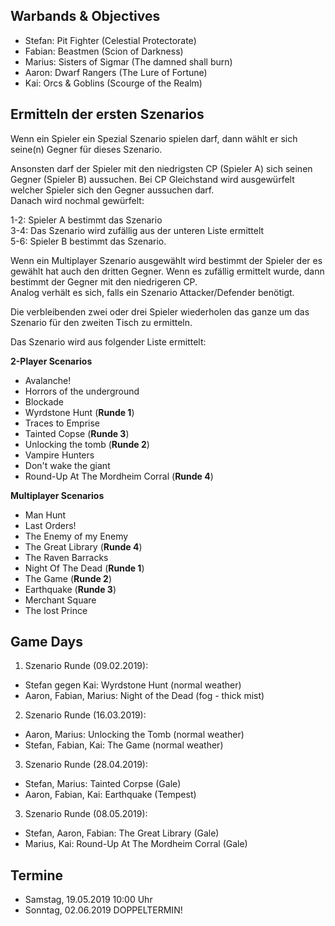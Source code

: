 ## Warbands & Objectives   
 - Stefan: Pit Fighter (Celestial Protectorate)
 - Fabian: Beastmen (Scion of Darkness)
 - Marius: Sisters of Sigmar (The damned shall burn)
 - Aaron: Dwarf Rangers (The Lure of Fortune) 
 - Kai: Orcs & Goblins (Scourge of the Realm) 
 
## Ermitteln der ersten Szenarios  
Wenn ein Spieler ein Spezial Szenario spielen darf, dann wählt er sich seine(n) Gegner für dieses Szenario.  

Ansonsten darf der Spieler mit den niedrigsten CP (Spieler A) sich seinen Gegner (Spieler B) aussuchen. Bei CP Gleichstand wird ausgewürfelt welcher Spieler sich den Gegner aussuchen darf.  
Danach wird nochmal gewürfelt:  

1-2: Spieler A bestimmt das Szenario  
3-4: Das Szenario wird zufällig aus der unteren Liste ermittelt  
5-6: Spieler B bestimmt das Szenario.  

Wenn ein Multiplayer Szenario ausgewählt wird bestimmt der Spieler der es gewählt hat auch den dritten Gegner. Wenn es zufällig ermittelt wurde, dann bestimmt der Gegner mit den niedrigeren CP.  
Analog verhält es sich, falls ein Szenario Attacker/Defender benötigt.  
  
Die verbleibenden zwei oder drei Spieler wiederholen das ganze um das Szenario für den zweiten Tisch zu ermitteln.

Das Szenario wird aus folgender Liste ermittelt:  

**2-Player Scenarios**  
  - Avalanche!  
  - Horrors of the underground  
  - Blockade  
  - Wyrdstone Hunt (**Runde 1**)  
  - Traces to Emprise  
  - Tainted Copse (**Runde 3**)  
  - Unlocking the tomb (**Runde 2**)  
  - Vampire Hunters
  - Don't wake the giant
  - Round-Up At The Mordheim Corral (**Runde 4**)
  
**Multiplayer Scenarios**   
  - Man Hunt  
  - Last Orders!  
  - The Enemy of my Enemy  
  - The Great Library (**Runde 4**)
  - The Raven Barracks
  - Night Of The Dead (**Runde 1**) 
  - The Game (**Runde 2**)
  - Earthquake (**Runde 3**)
  - Merchant Square  
  - The lost Prince
  
## Game Days  
1. Szenario Runde (09.02.2019):  
- Stefan gegen Kai: Wyrdstone Hunt (normal weather)
- Aaron, Fabian, Marius: Night of the Dead (fog - thick mist)

2. Szenario Runde (16.03.2019):   
- Aaron, Marius: Unlocking the Tomb (normal weather)
- Stefan, Fabian, Kai: The Game (normal weather)

3. Szenario Runde (28.04.2019):   
- Stefan, Marius: Tainted Corpse (Gale)
- Aaron, Fabian, Kai: Earthquake (Tempest)

3. Szenario Runde (08.05.2019):   
- Stefan, Aaron, Fabian: The Great Library (Gale)
- Marius, Kai: Round-Up At The Mordheim Corral (Gale)

## Termine
* Samstag, 19.05.2019 10:00 Uhr  
* Sonntag, 02.06.2019 DOPPELTERMIN!
